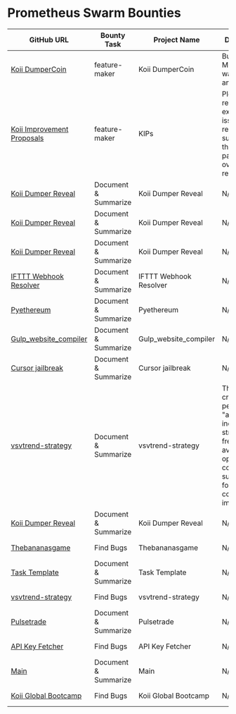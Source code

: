 # Prometheus Swarm Bounties
| GitHub URL | Bounty Task | Project Name | Description | Bounty Amount | Bounty Type | Transaction Hash | Status |
|------------|------------|--------------|-------------|---------------|-------------|------------------|-------|
|[Koii DumperCoin](https://github.com/alexander-morris/koii-dumper-reveal) |feature-maker|Koii DumperCoin|Build out the MVP of the wallet analysis tools|25|USDC|0x8f7c7f8d6d17aa4d9671123e28d601c64bdcd91bbc18e5bfd1a4c4fc027ca2f6| In Progress |
|[Koii Improvement Proposals](https://github.com/koii-network/koii-improvement-proposals) |feature-maker|KIPs|Please review all existing issues on this repo and summarize them as a part of the overall readme.|1|USDC|0xe8bfeac2b38bc9ae0f4199f09d94669a7bbdd5eaf35fc7b7031dde8b89324d67| In Progress |
|[Koii Dumper Reveal](https://github.com/alexander-morris/koii-dumper-reveal) | Document & Summarize | Koii Dumper Reveal | N/A | 3 | USDC | 0x1c6d6053fd58f93350cf4583280fa7621ab839c417cd785811653ee97118a53e | Completed |
| [Koii Dumper Reveal](https://github.com/alexander-morris/koii-dumper-reveal) | Document & Summarize | Koii Dumper Reveal | N/A | 0.002 | ETH | 0xa32a4bde563573915d88a9748a7bef295b84d1c19dfcdfd9753b4835999c0782 | Completed |
| [Koii Dumper Reveal](https://github.com/alexander-morris/koii-dumper-reveal) | Document & Summarize | Koii Dumper Reveal | N/A | 0.002 | ETH | 0x666c7d3e539d22587d0982d9e6bace380fc9e56eaf6067c1b736123ccd23a6ad | Completed |
| [IFTTT Webhook Resolver](https://github.com/alexander-morris/IFTTT-Webhook-Resolver) | Document & Summarize | IFTTT Webhook Resolver | N/A | 0.002 | ETH | 0xc7b488e1d13c8564c9dec017e8e151d5e4a79adc41b111ac284a069f01ca8fa5 | Completed |
| [Pyethereum](https://github.com/vbuterin/pyethereum) | Document & Summarize | Pyethereum | N/A | 0.002 | ETH | 0x9c22414bd525ca35e90a6e9bd98f1a0ecd3e5c62aa3b7f90e4b9495f1d6b53c6 | Completed |
| [Gulp_website_compiler](https://github.com/alexander-morris/gulp_website_compiler) | Document & Summarize | Gulp_website_compiler | N/A | 0.002 | ETH | 0xa0d989cfb8f0d9a5aa486d7ee5525587a4d872b837fd3271a782f852fc0c6d38 | Failed |
| [Cursor jailbreak](https://github.com/alexander-morris/cursor-jailbreak/) | Document & Summarize | Cursor jailbreak | N/A | 0.002 | ETH | 0x6c60d9105751ef9a1a891c40abc4b0fea2e8561405826ebfc5cc8952aa89361c | Completed |
| [vsvtrend-strategy](https://github.com/SoYan500/vsvtrend-strategy) | Document & Summarize | vsvtrend-strategy | The goal is to create a perfect "alpha indicator" strategy, freely available and open to community suggestions for continuous improvement. | 1 | KOII | 51pBX54EjEMJCQQdQwcFW9eJf6KpgVgV8GeTdR9LTHzmdihsSq4Pm3TEAzWEKs9LuQKqr9qUmYVotrhDgmbL1eq4 | Completed |
| [Koii Dumper Reveal](https://github.com/alexander-morris/koii-dumper-reveal) | Document & Summarize | Koii Dumper Reveal | N/A | 0.01 | USDC | 0xf1456de87adb02ec8457e0f63af734ae9091cb72672339441a9c5eb891935dbb | In Progress |
| [Thebananasgame](https://github.com/alexander-morris/thebananasgame) | Find Bugs | Thebananasgame | N/A | 0.02 | USDC | 0xbf6a2a3245036a0a5b0ea6a4fd29f8e80ea60372c93878d149f5f1c8c056666c | In Progress |
| [Task Template](https://github.com/koii-network/task-template) | Document & Summarize | Task Template | N/A | 0.02 | USDC | 0xee749640d689815f289ddab1fa1593fec0b338df36be59e095e1a35418950bba | In Progress |
| [vsvtrend-strategy](https://github.com/SoYan500/vsvtrend-strategy) | Find Bugs | vsvtrend-strategy | N/A | 10 | KOII | 2eFvCksdHsCvZybzAhjmbMUkKkP5F94WxAmZ83r7wTQpP5CcKL6Fsi1w97GHfrxypHgB8P3Hhr3WrRipKMdnWyUx | In Progress |
| [Pulsetrade](https://github.com/PatrickKish1/pulsetrade) | Document & Summarize | Pulsetrade | N/A | 0.2 | USDC | 0x07d7a36e01820de3a4d5a26e58f19b66b4911565ccd5a1b79c785f068804abf9 | In Progress |
| [API Key Fetcher](https://github.com/koii-network/API-Key-Fetcher) | Find Bugs | API Key Fetcher | N/A | 0.2 | USDC | 0x739f1418bf537da7d9ac29fc7a2ec70695bbce8bd5702a00943e723b4c0e7c22 | In Progress |
| [Main](https://github.com/alexander-morris/generative-dns/tree/main) | Document & Summarize | Main | N/A | 0.2 | USDC | 0xb746ccb1afec47d8fffa7e40ca46b13fd6bb92867d2cc459c367d96288d2ac06 | In Progress |
| [Koii Global Bootcamp](https://github.com/koii-network/Koii-Global-Bootcamp) | Find Bugs | Koii Global Bootcamp | N/A | 11.23 | USDC | 0x365cd079efd8975c05e032febe1c1ee6eda43b567a5096ff96fb5b0aed83025e | In Progress |
